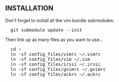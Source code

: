 INSTALLATION
------------

Don't forget to install all the vim bundle submodules:

<pre>
  git submodule update --init
</pre>

Then link up as many files as you want to use...
<pre>
  cd ~
  ln -sf config_files/vimrc ~/.vimrc
  ln -sf config_files/vim ~/.vim
  ln -sf config_files/irssi ~/.irssi
  ln -sf config_files/gvimrc ~/.gvimrc
  ln -sf config_files/ackrc ~/.ackrc
</pre>
